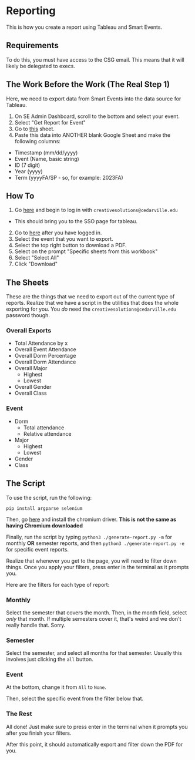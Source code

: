 # Reporting

This is how you create a report using Tableau and Smart Events.

## Requirements

To do this, you must have access to the CSG email. This means that it will likely be delegated to execs.

## The Work Before the Work (The Real Step 1)

Here, we need to export data from Smart Events into the data source for Tableau.

1. On SE Admin Dashboard, scroll to the bottom and select your event.
2. Select "Get Report for Event"
3. Go to [this](https://docs.google.com/spreadsheets/d/1MnvnQCP7nCRaFSH5nir4aUzg6aATRVDshBpvh7jMpH8/edit#gid=1167158175) sheet.
3. Paste this data into ANOTHER blank Google Sheet and make the following columns:
- Timestamp (mm/dd/yyyy)
- Event (Name, basic string)
- ID (7 digit)
- Year (yyyy)
- Term (yyyyFA/SP - so, for example: 2023FA)

## How To

1. Go [here](https://sso.online.tableau.com/public/idp/SSO) and begin to log in with `creativesolutions@cedarville.edu`
- This should bring you to the SSO page for tableau.
2. Go to [here](https://prod-useast-a.online.tableau.com/#/site/cedarvilleuniversity/workbooks/1094976/views) after you have logged in.
3. Select the event that you want to export.
4. Select the top right button to download a PDF.
5. Select on the prompt "Specific sheets from this workbook"
6. Select "Select All"
7. Click "Download"

## The Sheets

These are the things that we need to export out of the current type of reports. Realize that we have a script in the utilities
that does the whole exporting for you. You *do* need the `creativesolutions@cedarville.edu` password though.

### Overall Exports

- Total Attendance by x
- Overall Event Attendance
- Overall Dorm Percentage
- Overall Dorm Attendance
- Overall Major
    - Highest
    - Lowest
- Overall Gender
- Overall Class

### Event

- Dorm
    - Total attendance
    - Relative attendance
- Major
    - Highest
    - Lowest
- Gender
- Class

## The Script

To use the script, run the following:

`pip install argparse selenium`

Then, go [here](https://selenium-python.readthedocs.io/installation.html#drivers) and install the chromium driver. **This is not the same as having Chromium downloaded**

Finally, run the script by typing `python3 ./generate-report.py -m` for monthly **OR** semester reports, and then `python3 ./generate-report.py -e` for specific event reports.

Realize that whenever you get to the page, you will need to filter down things. Once you apply your filters, press enter in the terminal as it prompts you.

Here are the filters for each type of report:

### Monthly

Select the semester that covers the month. Then, in the month field, select *only* that month. If multiple semesters cover it, that's weird and we don't really handle that. Sorry.

### Semester

Select the semester, and select all months for that semester. Usually this involves just clicking the `all` button.

### Event

At the bottom, change it from `All` to `None`.

Then, select the specific event from the filter below that.

### The Rest

All done! Just make sure to press enter in the terminal when it prompts you after you finish your filters.

After this point, it should automatically export and filter down the PDF for you.
